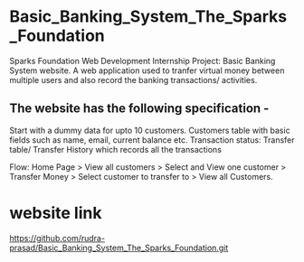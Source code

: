 # Basic_Banking_System_The_Sparks_Foundation
Sparks Foundation Web Development Internship Project: Basic Banking System website. 
A web application used to tranfer virtual money between multiple users and also record the banking transactions/ activities.

## The website has the following specification -
Start with a dummy data for upto 10 customers.
Customers table with basic fields such as name, email, current balance etc.
Transaction status:
Transfer table/ Transfer History which records all the transactions

Flow: Home Page > View all customers > Select and View one customer > Transfer Money > Select customer to transfer to > View all Customers.

# website link
https://github.com/rudra-prasad/Basic_Banking_System_The_Sparks_Foundation.git

